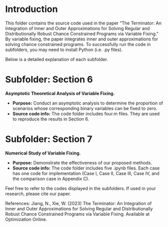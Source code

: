 # Introduction 

This folder contains the source code used in the paper “The Terminator: An Integration of Inner and Outer
Approximations for Solving Regular and Distributionally Robust Chance Constrained Programs via Variable Fixing.” By variable fixing, the paper integrates inner and outer approximations for solving chance constrained programs. To successfully run the code in subfolders, you may need to install Python (i.e. .py files).

Below is a detailed explanation of each subfolder.

# Subfolder: Section 6
**Asymptotic Theoretical Analysis of Variable Fixing.**
* **Purpose:**  Conduct an asymptotic analysis to determine the proportion of scenarios whose corresponding binary variables can be fixed to zero.
* **Source code info:** The code folder includes four.m files. They are used to reproduce the results in Section 6.

# Subfolder: Section 7
**Numerical Study of Variable Fixing.**
* **Purpose:** Demonstrate the effectiveness of our proposed methods.
* **Source code info:** The code folder includes five .ipynb files. Each case has one code for implementation (Case I, Case II, Case III, Case IV, and the comparison case in Appendix C).


Feel free to refer to the codes displayed in the subfolders. If used in your research, please cite our paper.

References: Jiang, N., Xie, W. (2023) The Terminator: An Integration of Inner and Outer Approximations for Solving Regular and Distributionally Robust Chance Constrained Programs via Variable Fixing. Available at Optimization Online.
